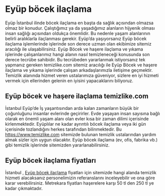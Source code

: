 # Eyüp böcek ilaçlama
Eyüp İstanbul ilinde böcek ilaçlama en başta da sağlık açısından olmazsa olmaz bir konudur. Çalıştığımız ya da yaşadığımız alanların hijyenik olması insan sağlığı açısından oldukça önemlidir. Bu nedenle yaşam alanlarının belirli aralıklarla ilaçlanması gerekir. Eyüp’da yaşıyorsanız Eyüp böcek ilaçlama işlemlerinde işlerinde son derece uzman olan ekibimize sitemiz aracılığı ile ulaşabilirsiniz. Eyüp Böcek ve haşere ilaçlama ve yıkama işlerinde çalışanlarımız hangi alanın nasıl temizleneceği konusunda son derece tecrübe sahibidir. Bu tecrübeden yararlanmak istiyorsanız tek yapmanız gereken temizlike.com sitemiz aracılığı ile Eyüp Böcek ve haşere ilaçlama ve yıkama işlerinde çalışan arkadaşlarımızla iletişime geçmektir. Temizlik alanında hizmet veren ustalarımıza güveniyor, sizlere en iyi hizmeti vermek için ellerinden gelenin en iyisini yapacaklarını biliyoruz.

## Eyüp böcek ve haşere ilaçlama temizlike.com

İstanbul Eyüp’de İş yaşantısından arda kalan zamanların büyük bir çoğunluğunu insanlar evlerinde geçirirler. Evde yaşayan insan sayısına bağlı olarak en önemli yaşam alanı olan evler kısa bir zaman dilimi içerisinde kirlenmektedir. Eyüplılar ne kadar ayrıntılı böcek ilaçlama veya iki gün içerisinde tozlandığını herkes tarafından bilinmektedir. Bu https://www.temizlike.com sitemizde bulunan temizlik ustalarından yardım almak sizler için uygun olacaktır. Eyüp böcek ilaçlama (ev, ofis, fabrika vb.) gibi temizlik işlerinde sitemizden yararlanabilirsiniz.

## Eyüp böcek ilaçlama fiyatları

İstanbul , [Eyüp böcek ilaçlama](https://www.temizlike.com/eyup/) fiyatları için sitemizde hangi alanda temizlik hizmeti alacaksanız personelimizin referanslarını inceleyebilir ve ona göre karar verebilirsiniz. Metrekara fiyatları haşerelere karşı 50 tl den 250 tl ye kadar çıkmaktadır.
